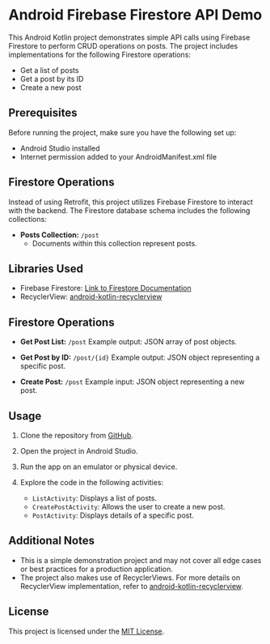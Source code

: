 # Android Firebase Firestore API Demo

This Android Kotlin project demonstrates simple API calls using Firebase Firestore to perform CRUD operations on posts. The project includes implementations for the following Firestore operations:

- Get a list of posts
- Get a post by its ID
- Create a new post

## Prerequisites

Before running the project, make sure you have the following set up:

- Android Studio installed
- Internet permission added to your AndroidManifest.xml file

## Firestore Operations

Instead of using Retrofit, this project utilizes Firebase Firestore to interact with the backend. The Firestore database schema includes the following collections:

- **Posts Collection:** `/post`
    - Documents within this collection represent posts.

## Libraries Used

- Firebase Firestore: [Link to Firestore Documentation](https://firebase.google.com/docs/firestore)
- RecyclerView: [android-kotlin-recyclerview](https://github.com/dalemncy/android-kotlin-recyclerview)

## Firestore Operations

- **Get Post List:** `/post`
  Example output: JSON array of post objects.

- **Get Post by ID:** `/post/{id}`
  Example output: JSON object representing a specific post.

- **Create Post:** `/post`
  Example input: JSON object representing a new post.

## Usage

1. Clone the repository from [GitHub](https://github.com/your-username/your-repository).

2. Open the project in Android Studio.

3. Run the app on an emulator or physical device.

4. Explore the code in the following activities:
    - `ListActivity`: Displays a list of posts.
    - `CreatePostActivity`: Allows the user to create a new post.
    - `PostActivity`: Displays details of a specific post.

## Additional Notes

- This is a simple demonstration project and may not cover all edge cases or best practices for a production application.
- The project also makes use of RecyclerViews. For more details on RecyclerView implementation, refer to [android-kotlin-recyclerview](https://github.com/dalemncy/android-kotlin-recyclerview).

## License

This project is licensed under the [MIT License](https://opensource.org/licenses/MIT).
